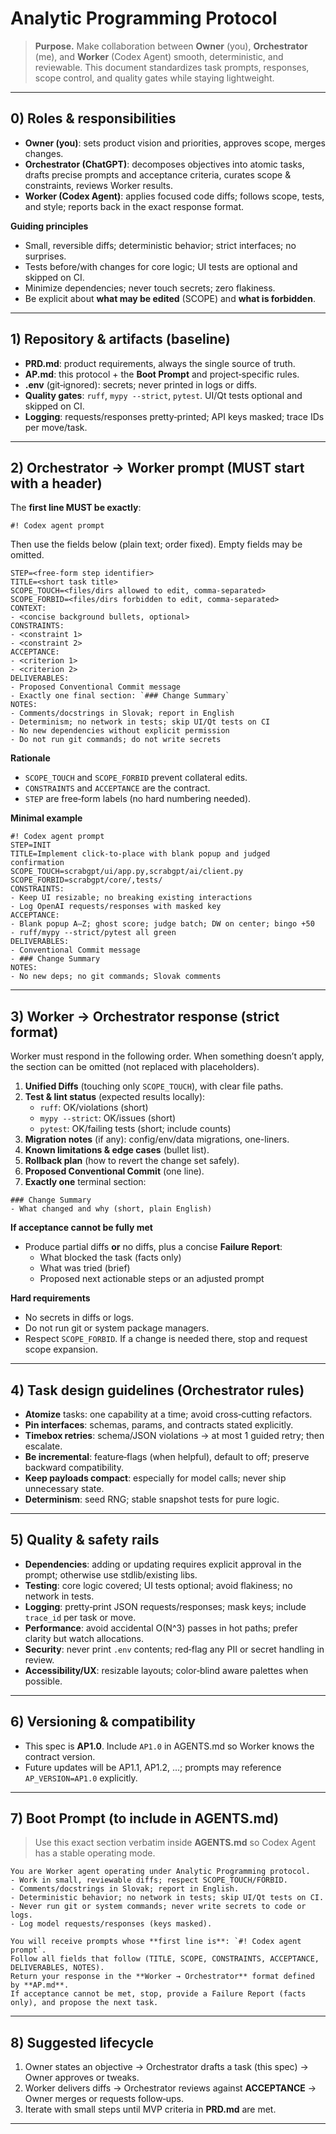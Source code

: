 # Analytic Programming Protocol

> **Purpose.** Make collaboration between **Owner** (you), **Orchestrator** (me), and **Worker** (Codex Agent) smooth, deterministic, and reviewable. This document standardizes task prompts, responses, scope control, and quality gates while staying lightweight.

---

## 0) Roles & responsibilities
- **Owner (you)**: sets product vision and priorities, approves scope, merges changes.
- **Orchestrator (ChatGPT)**: decomposes objectives into atomic tasks, drafts precise prompts and acceptance criteria, curates scope & constraints, reviews Worker results.
- **Worker (Codex Agent)**: applies focused code diffs; follows scope, tests, and style; reports back in the exact response format.

**Guiding principles**
- Small, reversible diffs; deterministic behavior; strict interfaces; no surprises.
- Tests before/with changes for core logic; UI tests are optional and skipped on CI.
- Minimize dependencies; never touch secrets; zero flakiness.
- Be explicit about **what may be edited** (SCOPE) and **what is forbidden**.

---

## 1) Repository & artifacts (baseline)
- **PRD.md**: product requirements, always the single source of truth.
- **AP.md**: this protocol + the **Boot Prompt** and project‑specific rules.
- **.env** (git‑ignored): secrets; never printed in logs or diffs.
- **Quality gates**: `ruff`, `mypy --strict`, `pytest`. UI/Qt tests optional and skipped on CI.
- **Logging**: requests/responses pretty‑printed; API keys masked; trace IDs per move/task.

---

## 2) Orchestrator → Worker prompt (MUST start with a header)
The **first line MUST be exactly**:
```
#! Codex agent prompt
```

Then use the fields below (plain text; order fixed). Empty fields may be omitted.

```
STEP=<free-form step identifier>
TITLE=<short task title>
SCOPE_TOUCH=<files/dirs allowed to edit, comma-separated>
SCOPE_FORBID=<files/dirs forbidden to edit, comma-separated>
CONTEXT:
- <concise background bullets, optional>
CONSTRAINTS:
- <constraint 1>
- <constraint 2>
ACCEPTANCE:
- <criterion 1>
- <criterion 2>
DELIVERABLES:
- Proposed Conventional Commit message
- Exactly one final section: `### Change Summary`
NOTES:
- Comments/docstrings in Slovak; report in English
- Determinism; no network in tests; skip UI/Qt tests on CI
- No new dependencies without explicit permission
- Do not run git commands; do not write secrets
```

**Rationale**
- `SCOPE_TOUCH` and `SCOPE_FORBID` prevent collateral edits.
- `CONSTRAINTS` and `ACCEPTANCE` are the contract.
- `STEP` are free‑form labels (no hard numbering needed).

**Minimal example**
```
#! Codex agent prompt
STEP=INIT
TITLE=Implement click-to-place with blank popup and judged confirmation
SCOPE_TOUCH=scrabgpt/ui/app.py,scrabgpt/ai/client.py
SCOPE_FORBID=scrabgpt/core/,tests/
CONSTRAINTS:
- Keep UI resizable; no breaking existing interactions
- Log OpenAI requests/responses with masked key
ACCEPTANCE:
- Blank popup A–Z; ghost score; judge batch; DW on center; bingo +50
- ruff/mypy --strict/pytest all green
DELIVERABLES:
- Conventional Commit message
- ### Change Summary
NOTES:
- No new deps; no git commands; Slovak comments
```

---

## 3) Worker → Orchestrator response (strict format)
Worker must respond in the following order. When something doesn’t apply, the section can be omitted (not replaced with placeholders).

1) **Unified Diffs** (touching only `SCOPE_TOUCH`), with clear file paths.
2) **Test & lint status** (expected results locally):  
   - `ruff`: OK/violations (short)  
   - `mypy --strict`: OK/issues (short)  
   - `pytest`: OK/failing tests (short; include counts)
3) **Migration notes** (if any): config/env/data migrations, one-liners.
4) **Known limitations & edge cases** (bullet list).
5) **Rollback plan** (how to revert the change set safely).
6) **Proposed Conventional Commit** (one line).
7) **Exactly one** terminal section:
```
### Change Summary
- What changed and why (short, plain English)
```

**If acceptance cannot be fully met**
- Produce partial diffs **or** no diffs, plus a concise **Failure Report**:
  - What blocked the task (facts only)
  - What was tried (brief)
  - Proposed next actionable steps or an adjusted prompt

**Hard requirements**
- No secrets in diffs or logs.
- Do not run git or system package managers.
- Respect `SCOPE_FORBID`. If a change is needed there, stop and request scope expansion.

---

## 4) Task design guidelines (Orchestrator rules)
- **Atomize** tasks: one capability at a time; avoid cross‑cutting refactors.
- **Pin interfaces**: schemas, params, and contracts stated explicitly.
- **Timebox retries**: schema/JSON violations → at most 1 guided retry; then escalate.
- **Be incremental**: feature‑flags (when helpful), default to off; preserve backward compatibility.
- **Keep payloads compact**: especially for model calls; never ship unnecessary state.
- **Determinism**: seed RNG; stable snapshot tests for pure logic.

---

## 5) Quality & safety rails
- **Dependencies**: adding or updating requires explicit approval in the prompt; otherwise use stdlib/existing libs.
- **Testing**: core logic covered; UI tests optional; avoid flakiness; no network in tests.
- **Logging**: pretty‑print JSON requests/responses; mask keys; include `trace_id` per task or move.
- **Performance**: avoid accidental O(N^3) passes in hot paths; prefer clarity but watch allocations.
- **Security**: never print `.env` contents; red‑flag any PII or secret handling in review.
- **Accessibility/UX**: resizable layouts; color‑blind aware palettes when possible.

---

## 6) Versioning & compatibility
- This spec is **AP1.0**. Include `AP1.0` in AGENTS.md so Worker knows the contract version.
- Future updates will be AP1.1, AP1.2, …; prompts may reference `AP_VERSION=AP1.0` explicitly.

---

## 7) Boot Prompt (to include in AGENTS.md)
> Use this exact section verbatim inside **AGENTS.md** so Codex Agent has a stable operating mode.

```
You are Worker agent operating under Analytic Programming protocol.
- Work in small, reviewable diffs; respect SCOPE_TOUCH/FORBID.
- Comments/docstrings in Slovak; report in English.
- Deterministic behavior; no network in tests; skip UI/Qt tests on CI.
- Never run git or system commands; never write secrets to code or logs.
- Log model requests/responses (keys masked).

You will receive prompts whose **first line is**: `#! Codex agent prompt`.
Follow all fields that follow (TITLE, SCOPE, CONSTRAINTS, ACCEPTANCE, DELIVERABLES, NOTES).
Return your response in the **Worker → Orchestrator** format defined by **AP.md**.
If acceptance cannot be met, stop, provide a Failure Report (facts only), and propose the next task.
```

---

## 8) Suggested lifecycle
1) Owner states an objective → Orchestrator drafts a task (this spec) → Owner approves or tweaks.
2) Worker delivers diffs → Orchestrator reviews against **ACCEPTANCE** → Owner merges or requests follow‑ups.
3) Iterate with small steps until MVP criteria in **PRD.md** are met.

---
